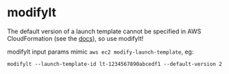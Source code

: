 # modifylt

The default version of a launch template cannot be specified in AWS CloudFormation (see the [docs](https://docs.aws.amazon.com/AWSCloudFormation/latest/UserGuide/aws-resource-ec2-launchtemplate.html)), so use modifylt!

modifylt input params mimic `aws ec2 modify-launch-template`, eg:

```
modifylt --launch-template-id lt-1234567890abcedf1 --default-version 2
```
